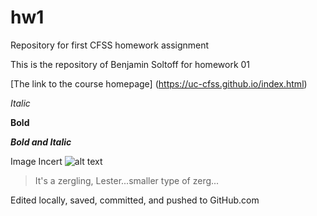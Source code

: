 # hw1
Repository for first CFSS homework assignment

This is the repository of Benjamin Soltoff for homework 01

[The link to the course homepage] (https://uc-cfss.github.io/index.html)

*Italic*

**Bold**

**_Bold and Italic_**

Image Incert ![alt text](http://vignette4.wikia.nocookie.net/carbotanimations/images/9/9d/Zergling.jpg/revision/latest?cb=20151118200835 "Zergling")

> It's a zergling, Lester...smaller type of zerg...

Edited locally, saved, committed, and pushed to GitHub.com